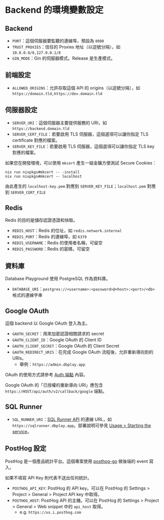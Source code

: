 # Backend 的環境變數設定

## Backend

- `PORT`：這個伺服器要監聽的連線埠，預設為 `8080`
- `TRUST_PROXIES`：信任的 Proxies 地址（以逗號分隔），如 `10.0.0.0/8,127.0.0.1/8`
- `GIN_MODE`：Gin 的伺服器模式。Release 是生產模式。

## 前端設定

- `ALLOWED_ORIGINS`：允許存取這個 API 的 origins（以逗號分隔），如 `https://domain.tld,https://dev.domain.tld`

## 伺服器設定

- `SERVER_URI`：這個伺服器主要提供服務的 URI，如 `https://backend.domain.tld`
- `SERVER_CERT_FILE`：若要啟用 TLS 伺服器，這個選項可以讓你指定 TLS certificate 對應的檔案。
- `SERVER_KEY_FILE`：若要啟用 TLS 伺服器，這個選項可以讓你指定 TLS key 對應的檔案。

如果您在開發環境，可以使用 `mkcert` 產生一組金鑰方便測試 Secure Cookies：

```shell
nix run nixpkgs#mkcert -- -install
nix run nixpkgs#mkcert -- localhost
```

由此產生的 `localhost-key.pem` 對應到 `SERVER_KEY_FILE`；`localhost.pem` 對應到 `SERVER_CERT_FILE`

## Redis

Redis 的目的是儲存認證憑證和快取。

- `REDIS_HOST`：Redis 的位址，如 `redis.network.internal`
- `REDIS_PORT`：Redis 的連線埠，如 `6379`
- `REDIS_USERNAME`：Redis 的使用者名稱，可留空
- `REDIS_PASSWORD`：Redis 的密碼，可留空

## 資料庫

Database Playground 使用 PostgreSQL 作為資料庫。

- `DATABASE_URI`：`postgres://<username>:<password>@<host>:<port>/<db>` 格式的連線字串

## Google OAuth

這個 backend 以 Google OAuth 登入為主。

- `GAUTH_SECRET`：用來加密認證相關請求的 secret
- `GAUTH_CLIENT_ID`：Google OAuth 的 Client ID
- `GAUTH_CLIENT_SECRET`：Google OAuth 的 Client Secret
- `GAUTH_REDIRECT_URIS`：在完成 Google OAuth 流程後，允許重新導向到的 URIs。
  - 舉例：`https://admin.dbplay.app`

OAuth 的使用方式請參考 [Auth 端點](../httpapi/auth/README.md) 內容。

Google OAuth 的「已授權的重新導向 URI」應包含 `https://HOST/api/auth/v2/callback/google` 端點。

## SQL Runner

- `SQL_RUNNER_URI`：[SQL Runner API](https://github.com/database-playground/sqlrunner-v2) 的連線 URL，如 `https://sqlrunner.dbplay.app`。部署說明可參見 [Usage > Starting the service](https://github.com/database-playground/sqlrunner-v2/tree/main?tab=readme-ov-file#starting-the-service)。

## PostHog 設定

PostHog 是一個產品統計平台。這個專案使用 [posthog-go](https://posthog.com/docs/libraries/go) 做後端的 event 寫入。

如果不填寫 API Key 則代表不送出任何統計。

- `POSTHOG_API_KEY`: PostHog 的 API key。可以在 PostHog 的 Settings > Project > General > Project API key 中取得。
- `POSTHOG_HOST`: PostHog API 的主機。可以在 PostHog 的 Settings > Project > General > Web snippet 中的 `api_host` 取得。
  - e.g. `https://us.i.posthog.com`
